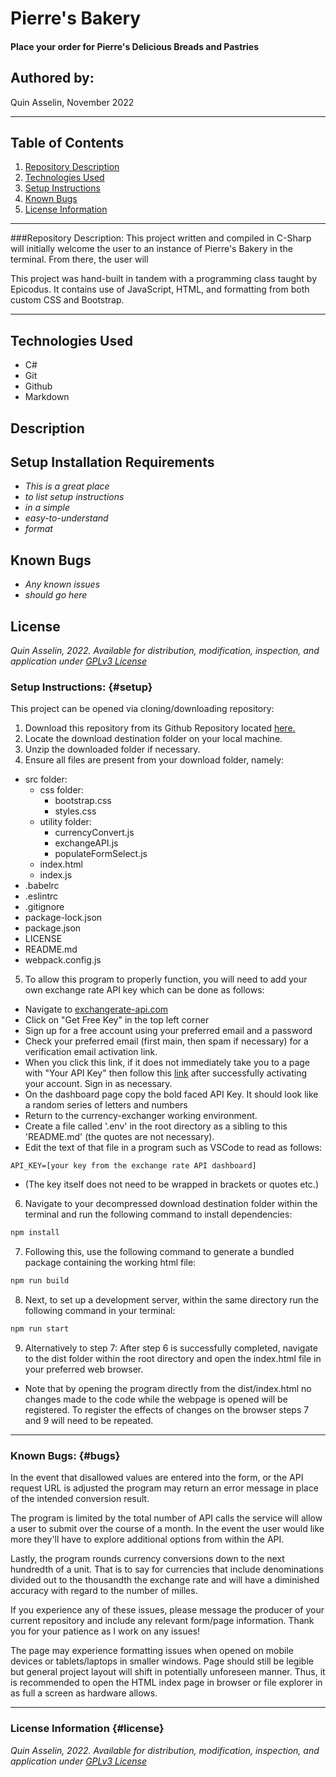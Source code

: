 # Pierre's Bakery

#### Place your order for Pierre's Delicious Breads and Pastries

## Authored by: 
Quin Asselin, November 2022

***

## Table of Contents
1. [Repository Description](#repository-description)
2. [Technologies Used](#technologies-used)
3. [Setup Instructions](#setup-installation-requirements)
4. [Known Bugs](#known-bugs)
5. [License Information](#license)

*** 

###Repository Description:
This project written and compiled in C-Sharp will initially welcome the user to an instance of Pierre's Bakery in the terminal. From there, the user will 

This project was hand-built in tandem with a programming class taught by Epicodus. It contains use of JavaScript, HTML, and formatting from both custom CSS and Bootstrap. 

***

## Technologies Used

- C#
- Git
- Github
- Markdown

## Description

## Setup Installation Requirements

* _This is a great place_
* _to list setup instructions_
* _in a simple_
* _easy-to-understand_
* _format_

## Known Bugs

* _Any known issues_
* _should go here_

## License
*Quin Asselin, 2022. Available for distribution, modification, inspection, and application under [GPLv3 License](https://www.gnu.org/licenses/gpl-3.0.en.html)*



### Setup Instructions: {#setup}
This project can be opened via cloning/downloading repository:
1. Download this repository from its Github Repository located [here.](https://github.com/Quin-Riley-A/currency-exchanger)
2. Locate the download destination folder on your local machine.
3. Unzip the downloaded folder if necessary.
4. Ensure all files are present from your download folder, namely:
- src folder:
  - css folder:
    - bootstrap.css
    - styles.css
  - utility folder:
    - currencyConvert.js
    - exchangeAPI.js
    - populateFormSelect.js
  - index.html
  - index.js
- .babelrc
- .eslintrc
- .gitignore
- package-lock.json
- package.json
- LICENSE
- README.md
- webpack.config.js

5. To allow this program to properly function, you will need to add your own exchange rate API key which can be done as follows:
  - Navigate to [exchangerate-api.com](https://www.exchangerate-api.com/)
  - Click on "Get Free Key" in the top left corner
  - Sign up for a free account using your preferred email and a password
  - Check your preferred email (first main, then spam if necessary) for a verification email activation link.
  - When you click this link, if it does not immediately take you to a page with "Your API Key" then follow this [link](https://app.exchangerate-api.com/dashboard) after successfully activating your account. Sign in as necessary.
  - On the dashboard page copy the bold faced API Key. It should look like a random series of letters and numbers
  - Return to the currency-exchanger working environment.
  - Create a file called '.env' in the root directory as a sibling to this 'README.md' (the quotes are not necessary).
  - Edit the text of that file in a program such as VSCode to read as follows:
  ```code
  API_KEY=[your key from the exchange rate API dashboard]
  ```
  - (The key itself does not need to be wrapped in brackets or quotes etc.)

6. Navigate to your decompressed download destination folder within the terminal and run the following command to install dependencies:
```bash
npm install
```

7. Following this, use the following command to generate a bundled package containing the working html file:
```bash
npm run build
```

8. Next, to set up a development server, within the same directory run the following command in your terminal:
```bash
npm run start
```

9. Alternatively to step 7: After step 6 is successfully completed, navigate to the dist folder within the root directory and open the index.html file in your preferred web browser.
  * Note that by opening the program directly from the dist/index.html no changes made to the code while the webpage is opened will be registered. To register the effects of changes on the browser steps 7 and 9 will need to be repeated.

***

### Known Bugs: {#bugs}
In the event that disallowed values are entered into the form, or the API request URL is adjusted the program may return an error message in place of the intended conversion result.

The program is limited by the total number of API calls the service will allow a user to submit over the course of a month. In the event the user would like more they'll have to explore additional options from within the API.

Lastly, the program rounds currency conversions down to the next hundredth of a unit. That is to say for currencies that include denominations divided out to the thousandth the exchange rate and will have a diminished accuracy with regard to the number of milles.

 If you experience any of these issues, please message the producer of your current repository and include any relevant form/page information. Thank you for your patience as I work on any issues!

The page may experience formatting issues when opened on mobile devices or tablets/laptops in smaller windows. Page should still be legible but general project layout will shift in potentially unforeseen manner. Thus, it is recommended to open the HTML index page in browser or file explorer in as full a screen as hardware allows.

***

### License Information {#license}
*Quin Asselin, 2022. Available for distribution, modification, inspection, and application under [GPLv3 License](https://www.gnu.org/licenses/gpl-3.0.en.html)*